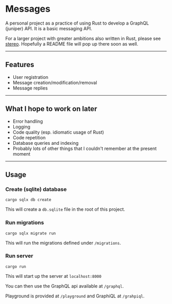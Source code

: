 # Messages
A personal project as a practice of using Rust to develop a GraphQL (juniper) API.
It is a basic messaging API.

For a larger project with greater ambitions also written in Rust, please see [stereo](https://github.com/spavikevik/stereo).
Hopefully a README file will pop up there soon as well.

---
## Features
- User registration
- Message creation/modification/removal
- Message replies
---
## What I hope to work on later
- Error handling
- Logging
- Code quality (esp. idiomatic usage of Rust)
- Code repetition
- Database queries and indexing
- Probably lots of other things that I couldn't remember at the present moment
___
## Usage
### Create (sqlite) database
```shell
cargo sqlx db create
```
This will create a `db.sqlite` file in the root of this project.

### Run migrations
```shell
cargo sqlx migrate run
```
This will run the migrations defined under `/migrations`.

### Run server
```shell
cargo run
```
This will start up the server at `localhost:8000`

You can then use the GraphQL api available at `/graphql`.

Playground is provided at `/playground` and GraphiQL at `/grahpiql`.